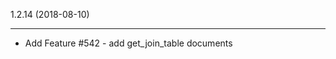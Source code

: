 

1.2.14 (2018-08-10)

-------------------

- Add Feature #542 - add get_join_table documents



